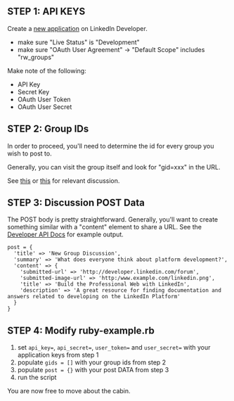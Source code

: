 ## STEP 1: API KEYS
Create a [new application](https://www.linkedin.com/secure/developer?newapp=) on LinkedIn Developer.
 
  * make sure "Live Status" is "Development"
  * make sure "OAuth User Agreement" -> "Default Scope" includes "rw_groups"

Make note of the following:

  * API Key
  * Secret Key
  * OAuth User Token
  * OAuth User Secret

## STEP 2: Group IDs
In order to proceed, you'll need to determine the id for every group you wish to post to.

Generally, you can visit the group itself and look for "gid=xxx" in the URL.

See [this](http://developer.linkedin.com/forum/find-group-id) or [this](http://developer.linkedin.com/forum/how-get-group-id-profiles-0) for relevant discussion.

## STEP 3: Discussion POST Data
The POST body is pretty straightforward. Generally, you'll want to create something similar with a "content" element to share a URL. See the [Developer API Docs](http://developer.linkedin.com/documents/groups-api#create) for example output.

```
post = {
  'title' => 'New Group Discussion',
  'summary' => 'What does everyone think about platform development?',
  'content' => {
    'submitted-url' => 'http://developer.linkedin.com/forum',
    'submitted-image-url' => 'http:/www.example.com/linkedin.png',
    'title' => 'Build the Professional Web with LinkedIn',
    'description' => 'A great resource for finding documentation and answers related to developing on the LinkedIn Platform'
  }
}
```

## STEP 4: Modify ruby-example.rb
1. set `api_key=`, `api_secret=`, `user_token=` and `user_secret=` with your application keys from step 1
2. populate `gids = []` with your group ids from step 2
3. populate `post = {}` with your post DATA from step 3
4. run the script

You are now free to move about the cabin.
